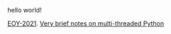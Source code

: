 hello world!

[EOY-2021](./post/EOY-2021). 
[Very brief notes on multi-threaded Python](./post/multi_threaded_python)
